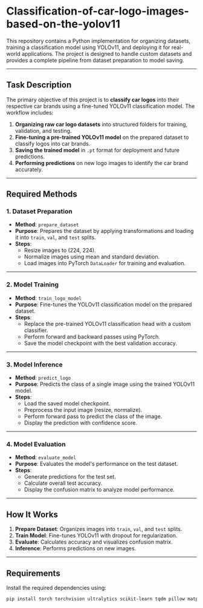 # Classification-of-car-logo-images-based-on-the-yolov11


This repository contains a Python implementation for organizing datasets, training a classification model using YOLOv11, and deploying it for real-world applications. The project is designed to handle custom datasets and provides a complete pipeline from dataset preparation to model saving.

---

## **Task Description**

The primary objective of this project is to **classify car logos** into their respective car brands using a fine-tuned YOLOv11 classification model. The workflow includes:

1. **Organizing raw car logo datasets** into structured folders for training, validation, and testing.
2. **Fine-tuning a pre-trained YOLOv11 model** on the prepared dataset to classify logos into car brands.
3. **Saving the trained model** in `.pt` format for deployment and future predictions.
4. **Performing predictions** on new logo images to identify the car brand accurately.

---

## **Required Methods**

### **1. Dataset Preparation**

- **Method**: `prepare_dataset`
- **Purpose**: Prepares the dataset by applying transformations and loading it into `train`, `val`, and `test` splits.
- **Steps**:
   - Resize images to (224, 224).
   - Normalize images using mean and standard deviation.
   - Load images into PyTorch `DataLoader` for training and evaluation.

---

### **2. Model Training**

- **Method**: `train_logo_model`
- **Purpose**: Fine-tunes the YOLOv11 classification model on the prepared dataset.
- **Steps**:
   - Replace the pre-trained YOLOv11 classification head with a custom classifier.
   - Perform forward and backward passes using PyTorch.
   - Save the model checkpoint with the best validation accuracy.

---

### **3. Model Inference**

- **Method**: `predict_logo`
- **Purpose**: Predicts the class of a single image using the trained YOLOv11 model.
- **Steps**:
   - Load the saved model checkpoint.
   - Preprocess the input image (resize, normalize).
   - Perform forward pass to predict the class of the image.
   - Display the prediction with confidence score.

---

### **4. Model Evaluation**

- **Method**: `evaluate_model`
- **Purpose**: Evaluates the model's performance on the test dataset.
- **Steps**:
   - Generate predictions for the test set.
   - Calculate overall test accuracy.
   - Display the confusion matrix to analyze model performance.

---

## **How It Works**

1. **Prepare Dataset**: Organizes images into `train`, `val`, and `test` splits.
2. **Train Model**: Fine-tunes YOLOv11 with dropout for regularization.
3. **Evaluate**: Calculates accuracy and visualizes confusion matrix.
4. **Inference**: Performs predictions on new images.

---

## **Requirements**

Install the required dependencies using:
```bash
pip install torch torchvision ultralytics scikit-learn tqdm pillow matplotlib
